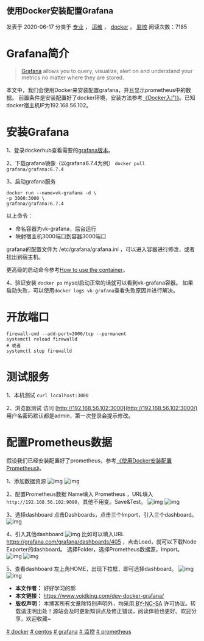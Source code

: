 ## 使用Docker安装配置Grafana

 发表于 2020-06-17 分类于 [专业](https://www.voidking.com/categories/%E4%B8%93%E4%B8%9A/) ， [运维](https://www.voidking.com/categories/%E4%B8%93%E4%B8%9A/%E8%BF%90%E7%BB%B4/) ， [docker](https://www.voidking.com/categories/%E4%B8%93%E4%B8%9A/%E8%BF%90%E7%BB%B4/docker/) ， [监控](https://www.voidking.com/categories/%E4%B8%93%E4%B8%9A/%E8%BF%90%E7%BB%B4/%E7%9B%91%E6%8E%A7/) 阅读次数：7185

# Grafana简介

> [Grafana](https://grafana.com/) allows you to query, visualize, alert on and understand your metrics no matter where they are stored.

本文中，我们会使用Docker来安装配置grafana，并且显示prometheus中的数据。
前置条件是安装配置好了docker环境，安装方法参考[《Docker入门》](https://www.voidking.com/dev-docker-start/)。已知docker宿主机IP为192.168.56.102。



# 安装Grafana

1、登录dockerhub查看需要的[grafana版本](https://hub.docker.com/r/grafana/grafana)。

2、下载grafana镜像（以grafana6.7.4为例）
`docker pull grafana/grafana:6.7.4`

3、启动grafana服务

```
docker run --name=vk-grafana -d \
-p 3000:3000 \
grafana/grafana:6.7.4
```



以上命令：

- 命名容器为vk-grafana，后台运行
- 映射宿主机3000端口到容器3000端口

grafana的配置文件为 /etc/grafana/grafana.ini ，可以进入容器进行修改，或者挂出到宿主机。

更高级的启动命令参考[How to use the container](https://grafana.com/docs/grafana/latest/installation/docker/)。

4、验证安装
`docker ps`
mysql启动正常的话就可以看到vk-grafana容器。
如果启动失败，可以使用`docker logs vk-grafana`查看失败原因并进行解决。

# 开放端口

```
firewall-cmd --add-port=3000/tcp --permanent
systemctl reload firewalld
# 或者
systemctl stop firewalld
```



# 测试服务

1、本机测试
`curl localhost:3000`

2、浏览器测试
访问 [http://192.168.56.102:3000](http://192.168.56.102:3000/)
用户名密码默认都是admin，第一次登录会提示修改。

# 配置Prometheus数据

假设我们已经安装配置好了prometheus，参考[《使用Docker安装配置Prometheus》](https://www.voidking.com/dev-docker-prometheus/)。

1、添加数据资源
![img](http://cdn.voidking.com/@/imgs/docker-grafana/welcome.jpg?imageView2/0/w/800)
![img](http://cdn.voidking.com/@/imgs/docker-grafana/adddata.jpg?imageView2/0/w/800)

2、配置Prometheus数据
Name填入 Prometheus ，URL填入 `http://192.168.56.102:9090`，其他不用变。Save&Test。
![img](http://cdn.voidking.com/@/imgs/docker-grafana/prometheus.jpg?imageView2/0/w/800)
![img](http://cdn.voidking.com/@/imgs/docker-grafana/savetest.jpg?imageView2/0/w/800)

3、选择dashboard
点击Dashboards，点击三个Import，引入三个dashboard。
![img](http://cdn.voidking.com/@/imgs/docker-grafana/dashboard.jpg?imageView2/0/w/800)

4、引入其他dashboard
![img](http://cdn.voidking.com/@/imgs/docker-grafana/import.jpg?imageView2/0/w/800)
比如可以填入URL <https://grafana.com/grafana/dashboards/405> ，点击Load，就可以下载Node Exporter的dashboard。
选择Folder，选择Prometheus数据源，Import。
![img](http://cdn.voidking.com/@/imgs/docker-grafana/nodeexporter.jpg?imageView2/0/w/800)
![img](http://cdn.voidking.com/@/imgs/docker-grafana/nodeexporter2.jpg?imageView2/0/w/800)

5、查看dashboard
左上角HOME，出现下拉框，即可选择dashboard。
![img](http://cdn.voidking.com/@/imgs/docker-grafana/select.jpg?imageView2/0/w/800)
![img](http://cdn.voidking.com/@/imgs/docker-grafana/promstats.jpg?imageView2/0/w/800)

- **本文作者：** 好好学习的郝
- **本文链接：** <https://www.voidking.com/dev-docker-grafana/>
- **版权声明：** 本博客所有文章除特别声明外，均采用[ BY-NC-SA](https://creativecommons.org/licenses/by-nc-sa/4.0/deed.zh) 许可协议。转载请注明出处！源站会及时更新知识点及修正错误，阅读体验也更好。欢迎分享，欢迎收藏~

[# docker](https://www.voidking.com/tags/docker/) [# centos](https://www.voidking.com/tags/centos/) [# grafana](https://www.voidking.com/tags/grafana/) [# 监控](https://www.voidking.com/tags/%E7%9B%91%E6%8E%A7/) [# prometheus](https://www.voidking.com/tags/prometheus/)